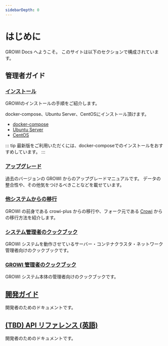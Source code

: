 ```yaml
---
sidebarDepth: 0
---
```


# はじめに

GROWI Docs へようこそ。
このサイトは以下のセクションで構成されています。

## 管理者ガイド

### [インストール](/ja/admin-guide/getting-started/docker-compose.html)

GROWIのインストールの手順をご紹介します。

docker-compose、Ubuntu Server、CentOSにインストール頂けます。

- [docker-compose](https://docs.growi.org/ja/admin-guide/getting-started/docker-compose.html)
- [Ubuntu Server](https://docs.growi.org/ja/admin-guide/getting-started/ubuntu-server.html)
- [CentOS](https://docs.growi.org/ja/admin-guide/getting-started/centos.html)

::: tip
最新版をご利用いただくには、docker-composeでのインストールをおすすめしています。
:::


### [アップグレード](/ja/admin-guide/upgrading/42x.html)

過去のバージョンの GROWI からのアップグレードマニュアルです。
データの整合性や、その他気をつけるべきことなどを載せています。

### [他システムからの移行](/ja/admin-guide/migration-guide/from-crowi-plus-onpremise.html)

GROWI の前身である crowi-plus からの移行や、フォーク元である [Crowi](https://site.crowi.wiki/) からの移行方法を紹介します。

### [システム管理者のクックブック](/ja/admin-guide/admin-cookbook/launch-with-systemd.html)

GROWI システムを動作させているサーバー・コンテナクラスタ・ネットワーク管理者向けのクックブックです。

### [GROWI 管理者のクックブック](/ja/admin-guide/management-cookbook/line-breaks.html)

GROWI システム本体の管理者向けのクックブックです。

## [開発ガイド](/ja/dev/)

開発者のためのドキュメントです。

## [(TBD) API リファレンス (英語)](/en/api/)

開発者のためのドキュメントです。
